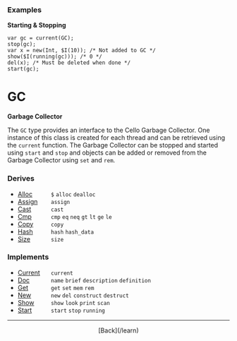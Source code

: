   <div class="row">
  <div class="col-xs-6 col-md-6">

### Examples

__Starting & Stopping__

    var gc = current(GC);
    stop(gc);
    var x = new(Int, $I(10)); /* Not added to GC */
    show($I(running(gc))); /* 0 */
    del(x); /* Must be deleted when done */
    start(gc);
    



  </div>
  <div class="col-xs-6 col-md-6">

# GC
__Garbage Collector__

The `GC` type provides an interface to the Cello Garbage Collector. One instance of this class is created for each thread and can be retrieved using the `current` function. The Garbage Collector can be stopped and started using `start` and `stop` and objects can be added or removed from the Garbage Collector using `set` and `rem`.

### Derives

* <span style="width:75px; float:left;">[Alloc](/learn/alloc)</span>`$` `alloc` `dealloc` 
* <span style="width:75px; float:left;">[Assign](/learn/assign)</span>`assign` 
* <span style="width:75px; float:left;">[Cast](/learn/cast)</span>`cast` 
* <span style="width:75px; float:left;">[Cmp](/learn/cmp)</span>`cmp` `eq` `neq` `gt` `lt` `ge` `le` 
* <span style="width:75px; float:left;">[Copy](/learn/copy)</span>`copy` 
* <span style="width:75px; float:left;">[Hash](/learn/hash)</span>`hash` `hash_data` 
* <span style="width:75px; float:left;">[Size](/learn/size)</span>`size` 
### Implements

* <span style="width:75px; float:left;">[Current](/learn/current)</span>`current` 
* <span style="width:75px; float:left;">[Doc](/learn/doc)</span>`name` `brief` `description` `definition` 
* <span style="width:75px; float:left;">[Get](/learn/get)</span>`get` `set` `mem` `rem` 
* <span style="width:75px; float:left;">[New](/learn/new)</span>`new` `del` `construct` `destruct` 
* <span style="width:75px; float:left;">[Show](/learn/show)</span>`show` `look` `print` `scan` 
* <span style="width:75px; float:left;">[Start](/learn/start)</span>`start` `stop` `running` 

* * *

  <p style="text-align:center;">
[Back](/learn)
  </p>

  </div>
  </div>
